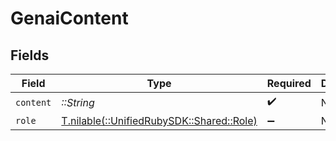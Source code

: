 # GenaiContent


## Fields

| Field                                                                    | Type                                                                     | Required                                                                 | Description                                                              |
| ------------------------------------------------------------------------ | ------------------------------------------------------------------------ | ------------------------------------------------------------------------ | ------------------------------------------------------------------------ |
| `content`                                                                | *::String*                                                               | :heavy_check_mark:                                                       | N/A                                                                      |
| `role`                                                                   | [T.nilable(::UnifiedRubySDK::Shared::Role)](../../models/shared/role.md) | :heavy_minus_sign:                                                       | N/A                                                                      |